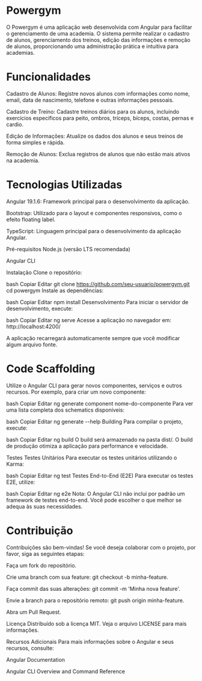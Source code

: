 # Powergym
O Powergym é uma aplicação web desenvolvida com Angular para facilitar o gerenciamento de uma academia. O sistema permite realizar o cadastro de alunos, gerenciamento dos treinos, edição das informações e remoção de alunos, proporcionando uma administração prática e intuitiva para academias.

# Funcionalidades
Cadastro de Alunos: Registre novos alunos com informações como nome, email, data de nascimento, telefone e outras informações pessoais.

Cadastro de Treino: Cadastre treinos diários para os alunos, incluindo exercícios específicos para peito, ombros, tríceps, bíceps, costas, pernas e cardio.

Edição de Informações: Atualize os dados dos alunos e seus treinos de forma simples e rápida.

Remoção de Alunos: Exclua registros de alunos que não estão mais ativos na academia.

# Tecnologias Utilizadas
Angular 19.1.6: Framework principal para o desenvolvimento da aplicação.

Bootstrap: Utilizado para o layout e componentes responsivos, como o efeito floating label.

TypeScript: Linguagem principal para o desenvolvimento da aplicação Angular.

Pré-requisitos
Node.js (versão LTS recomendada)

Angular CLI

Instalação
Clone o repositório:

bash
Copiar
Editar
git clone https://github.com/seu-usuario/powergym.git
cd powergym
Instale as dependências:

bash
Copiar
Editar
npm install
Desenvolvimento
Para iniciar o servidor de desenvolvimento, execute:

bash
Copiar
Editar
ng serve
Acesse a aplicação no navegador em: http://localhost:4200/

A aplicação recarregará automaticamente sempre que você modificar algum arquivo fonte.

# Code Scaffolding
Utilize o Angular CLI para gerar novos componentes, serviços e outros recursos. Por exemplo, para criar um novo componente:

bash
Copiar
Editar
ng generate component nome-do-componente
Para ver uma lista completa dos schematics disponíveis:

bash
Copiar
Editar
ng generate --help
Building
Para compilar o projeto, execute:

bash
Copiar
Editar
ng build
O build será armazenado na pasta dist/. O build de produção otimiza a aplicação para performance e velocidade.

Testes
Testes Unitários
Para executar os testes unitários utilizando o Karma:

bash
Copiar
Editar
ng test
Testes End-to-End (E2E)
Para executar os testes E2E, utilize:

bash
Copiar
Editar
ng e2e
Nota: O Angular CLI não inclui por padrão um framework de testes end-to-end. Você pode escolher o que melhor se adequa às suas necessidades.

# Contribuição
Contribuições são bem-vindas! Se você deseja colaborar com o projeto, por favor, siga as seguintes etapas:

Faça um fork do repositório.

Crie uma branch com sua feature: git checkout -b minha-feature.

Faça commit das suas alterações: git commit -m 'Minha nova feature'.

Envie a branch para o repositório remoto: git push origin minha-feature.

Abra um Pull Request.

Licença
Distribuído sob a licença MIT. Veja o arquivo LICENSE para mais informações.

Recursos Adicionais
Para mais informações sobre o Angular e seus recursos, consulte:

Angular Documentation

Angular CLI Overview and Command Reference

